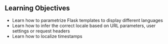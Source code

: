 ## Learning Objectives

- Learn how to parametrize Flask templates to display different languages
- Learn how to infer the correct locale based on URL parameters, user settings or request headers
- Learn how to localize timestamps

